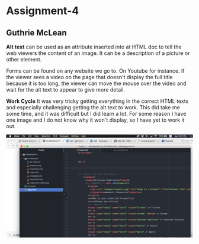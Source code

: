 <head>
<h1>
Assignment-4
</h1>
<h2>
Guthrie McLean
</h2>

**Alt text** can be used as an attribute inserted into at HTML doc to tell the web viewers the content of an image. It can be a description of a picture or other element.

Forms can be found on any website we go to. On Youtube for instance. If the viewer sees a video on the page that doesn't display the full title because it is too long, the viewer can move the mouse over the video and wait for the alt text to appear to give more detail.

**Work Cycle**
It was very tricky getting everything in the correct HTML texts and especially challenging getting the alt text to work. This did take me some time, and it was difficult but I did learn a lot. For some reason I have one image and I do not know why it won't display, so I have yet to work it out.

![screen shot](https://github.com/Gu3ree/Web-Dev-HW/blob/master/Assignment-4/Screen%20Shot%202018-05-06%20at%205.01.42%20PM.png)
